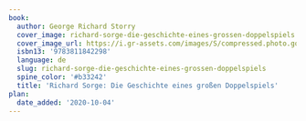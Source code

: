 ```yaml
---
book:
  author: George Richard Storry
  cover_image: richard-sorge-die-geschichte-eines-grossen-doppelspiels.jpg
  cover_image_url: https://i.gr-assets.com/images/S/compressed.photo.goodreads.com/books/1369720028l/17983989.jpg
  isbn13: '9783811842298'
  language: de
  slug: richard-sorge-die-geschichte-eines-grossen-doppelspiels
  spine_color: '#b33242'
  title: 'Richard Sorge: Die Geschichte eines großen Doppelspiels'
plan:
  date_added: '2020-10-04'
---
```

